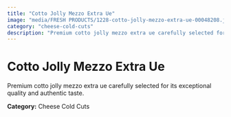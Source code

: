 ```yaml
---
title: "Cotto Jolly Mezzo Extra Ue"
image: "media/FRESH PRODUCTS/1228-cotto-jolly-mezzo-extra-ue-00048208.jpg"
category: "cheese-cold-cuts"
description: "Premium cotto jolly mezzo extra ue carefully selected for its exceptional quality and authentic taste."
---
```


# Cotto Jolly Mezzo Extra Ue

Premium cotto jolly mezzo extra ue carefully selected for its exceptional quality and authentic taste.

**Category:** Cheese Cold Cuts
